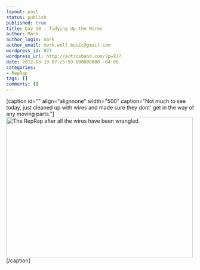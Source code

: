 ```yaml
---
layout: post
status: publish
published: true
title: Day 20 - Tidying Up the Wires
author: Mark
author_login: mark
author_email: mark.wolf.music@gmail.com
wordpress_id: 877
wordpress_url: http://artiosband.com/?p=877
date: 2012-03-19 07:25:59.000000000 -04:00
categories:
- RepRap
tags: []
comments: []
---
```

[caption id="" align="alignnone" width="500" caption="Not much to see today, just cleaned up with wires and made sure they dont&#39; get in the way of any moving parts."]<a href="http://artiosband.com/files/2012/03/wpid-IMG_20120318_232556.jpg"><img title="All the wires tied" src="http://artiosband.com/files/2012/03/wpid-IMG_20120318_232556.jpg" alt="The RepRap after all the wires have been wrangled." width="500" height="375" /></a>[/caption]
